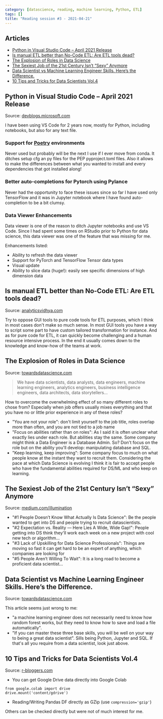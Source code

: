 ```yaml
---
category: [datascience, reading, machine learning, Python, ETL]
tags: []
title: "Reading session #3 - 2021-04-21"
---
```


## Articles

- [Python in Visual Studio Code – April 2021 Release](#python-in-visual-studio-code--april-2021-release)
- [Is manual ETL better than No-Code ETL: Are ETL tools dead?](#is-manual-etl-better-than-no-code-etl-are-etl-tools-dead)
- [The Explosion of Roles in Data Science](#the-explosion-of-roles-in-data-science)
- [The Sexiest Job of the 21st Century Isn’t “Sexy” Anymore](#the-sexiest-job-of-the-21st-century-isnt-sexy-anymore)
- [Data Scientist vs Machine Learning Engineer Skills. Here’s the Difference.](#data-scientist-vs-machine-learning-engineer-skills-heres-the-difference)
- [10 Tips and Tricks for Data Scientists Vol.4](#10-tips-and-tricks-for-data-scientists-vol4)


<!-- -->

## Python in Visual Studio Code – April 2021 Release

Source: [devblogs.microsoft.com](https://devblogs.microsoft.com/python/python-in-visual-studio-code-april-2021-release/)

I have been using VS Code for 2 years now, mostly for Python, including notebooks, but also for any text file. 

### Support for [Poetry](https://python-poetry.org) environments

Never used but probably will be the next I use if I ever move from conda. It ditches setup cfg an py files for the PEP pyproject.toml files. Also it allows to make the differences between what you wanted to install and every dependencies that got installed along!

### Better auto-completions for Pytorch using Pylance

Never had the opportunity to face these issues since so far I have used only TensorFlow and it was in Jupyter notebook where I have found auto-completion to be a bit clumsy.

### Data Viewer Enhancements

Data viewer is one of the reason to ditch Jupyter notebooks and use VS Code. Since I had spent some times on RStudio prior to Python for data science, this data viewer was one of the feature that was missing for me.

Enhancements listed:
* Ability to refresh the data viewer
* Support for PyTorch and TensorFlow Tensor data types
* Visual update
* Ability to slice data (huge!): easily see specific dimensions of high dimension data


## Is manual ETL better than No-Code ETL: Are ETL tools dead?

Source: [analyticsvidhya.com](https://www.analyticsvidhya.com/blog/2021/04/is-manual-etl-better-than-no-code-etl-are-etl-tools-dead/)

Try to oppose GUI tools to pure code tools for ETL purposes, which I think in most cases don't make so much sense. In most GUI tools you have a way to script some part to have custom tailored transformation for instance. And as for pure code for ETL, it can quickly become challenging and a human resource intensive process. In the end it usually comes down to the knowledge and know-how of the teams at work.


## The Explosion of Roles in Data Science

Source: [towardsdatascience.com](https://towardsdatascience.com/the-explosion-of-roles-in-data-science-5963aa83e1c)

> We have data scientists, data analysts, data engineers, machine learning engineers, analytics engineers, business intelligence engineers, data architects, data storytellers…

How to overcome the overwhelming effect of so many different roles to chose from? Especially when job offers usually mixes everything and that you have no or little prior experience in any of these roles?

* "You are not your role": don't limit yourself to the job title, roles overlap more than often, and you are not tied to a job name
* "Focus on abilities rather than on roles": As I said it is often unclear what exactly lies under each role. But abilities stay the same. Some company might think a Data Engineer is a Database Admin. So? Don't focus on the role but on the ability you'll develop: manipulating database and SQL.
* "Keep learning, keep improving": Some company focus to much on what people know at the instant they want to recruit them. Considering the pace at which Data Science is evolving I think it is fair to accept people who have the fundamental abilities required for DS/ML and who keep on learning.

## The Sexiest Job of the 21st Century Isn’t “Sexy” Anymore

Source: [medium.com/illumination](https://medium.com/illumination/the-sexiest-job-of-the-21st-century-isnt-sexy-anymore-fd5335a5d4d4)

* "#1 People Doesn’t Know What Actually Is Data Science": Be the people wanted to get into DS and people trying to recruit datascientists.
* "#2 Expectation vs. Reality — Here Lies A Wide, Wide Gap!": People getting into DS think they'll work each week on a new project with cool new tech or algorithm...
* "#3 Lack of Upskilling for Data Science Professionals": Things are moving so fast it can get hard to be an expert of anything, which companies are looking for
* "#5 People Aren’t Willing To Wait": It is a long road to become a proficient data scientist...

## Data Scientist vs Machine Learning Engineer Skills. Here’s the Difference.

Source: [towardsdatascience.com](https://towardsdatascience.com/data-scientist-vs-machine-learning-engineer-skills-heres-the-difference-93eb2f4f6f98)

This article seems just wrong to me:
* "a machine learning engineer does not necessarily need to know how random forest works, but they need to know how to save and load a file automatically".
* "If you can master these three base skills, you will be well on your way to being a great data scientist". Sills being Python, Jupyter and SQL. If that's all you require from a data scientist, look just above.

## 10 Tips and Tricks for Data Scientists Vol.4

Source: [r-bloggers.com](https://www.r-bloggers.com/2021/04/10-tips-and-tricks-for-data-scientists-vol-4/)

* You can get Google Drive data directly into Google Colab
  
```
from google.colab import drive
drive.mount('content/gdrive')
```

* Reading/Writing Pandas DF directly as GZip (use `compression='gzip'`)

Others can be checked directly but were not of much interest for me.

